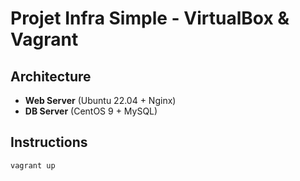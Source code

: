 # Projet Infra Simple - VirtualBox & Vagrant

## Architecture
- **Web Server** (Ubuntu 22.04 + Nginx)
- **DB Server** (CentOS 9 + MySQL)

## Instructions
```bash
vagrant up

